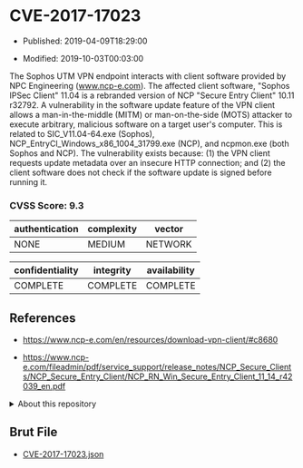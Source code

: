# CVE-2017-17023

- Published: 2019-04-09T18:29:00

- Modified: 2019-10-03T00:03:00

The Sophos UTM VPN endpoint interacts with client software provided by NPC Engineering (www.ncp-e.com). The affected client software, "Sophos IPSec Client" 11.04 is a rebranded version of NCP "Secure Entry Client" 10.11 r32792. A vulnerability in the software update feature of the VPN client allows a man-in-the-middle (MITM) or man-on-the-side (MOTS) attacker to execute arbitrary, malicious software on a target user's computer. This is related to SIC_V11.04-64.exe (Sophos), NCP_EntryCl_Windows_x86_1004_31799.exe (NCP), and ncpmon.exe (both Sophos and NCP). The vulnerability exists because: (1) the VPN client requests update metadata over an insecure HTTP connection; and (2) the client software does not check if the software update is signed before running it.

### CVSS Score: **9.3**

| authentication | complexity | vector |
| --- | --- | --- |
| NONE | MEDIUM | NETWORK |

| confidentiality | integrity | availability |
| --- | --- | --- |
| COMPLETE | COMPLETE | COMPLETE |

## References

* https://www.ncp-e.com/en/resources/download-vpn-client/#c8680

* https://www.ncp-e.com/fileadmin/pdf/service_support/release_notes/NCP_Secure_Clients/NCP_Secure_Entry_Client/NCP_RN_Win_Secure_Entry_Client_11_14_r42039_en.pdf

<details>
<summary>About this repository</summary> 

  This repository is part of the project [Live Hack CVE](https://github.com/Live-Hack-CVE). Main website can be found [www.live-hack.org](https://www.live-hack.org) 
  
  Made by [Sn0wAlice](https://github.com/Sn0wAlice) for the people that care about security and need to have a feed of the latest CVEs. Hope you enjoy it, don't forget to star the repo and follow me on [Twitter](https://twitter.com/Sn0wAlice) and [Github](https://github.com/Sn0wAlice). And that is my [personnal website](https://www.alice-snow.me/)

  - [Home Page](https://github.com/Live-Hack-CVE)
  - [Framework](https://github.com/Live-Hack-CVE/cve-framework)
  - [CVE database](https://github.com/Live-Hack-CVE/full_database)
  - [Changelog](https://github.com/Live-Hack-CVE/Changelog)
</details>

## Brut File

* [CVE-2017-17023.json](https://raw.githubusercontent.com/Live-Hack-CVE/full_database/main/cves/2017/CVE-2017-17023.json)

